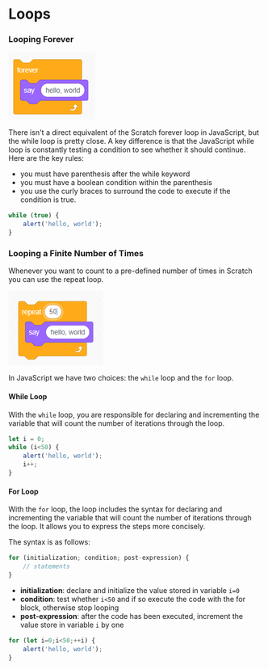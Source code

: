 # Loops

### Looping Forever

![](../.gitbook/assets/image%20%28130%29.png)

There isn't a direct equivalent of the Scratch forever loop in JavaScript, but the while loop is pretty close. A key difference is that the  JavaScript while loop is constantly testing a condition to see whether it should continue. Here are the key rules:

* you must have parenthesis after the while keyword
* you must have a boolean condition within the parenthesis
* you use the curly braces to surround the code to execute if the condition is true.

```javascript
while (true) {
    alert('hello, world');
}
```

### Looping a Finite Number of Times

Whenever you want to count to a pre-defined number of times in Scratch you can use the repeat loop.

![](../.gitbook/assets/image%20%2816%29.png)

In JavaScript we have two choices: the `while` loop and the `for` loop.

#### While Loop

With the `while` loop, you are responsible for declaring and incrementing the variable that will count the number of iterations through the loop.

```javascript
let i = 0;
while (i<50) {
    alert('hello, world');
    i++;
}
```

#### For Loop

With the `for` loop, the loop includes the syntax for declaring and incrementing the variable that will count the number of iterations through the loop. It allows you to express the steps more concisely.

The syntax is as follows:

```javascript
for (initialization; condition; post-expression) {
    // statements
}
```

* **initialization**: declare and initialize the value stored in variable `i=0`
* **condition**: test whether `i<50` and if so execute the code with the for block, otherwise stop looping
* **post-expression**: after the code has been executed, increment the value store in variable `i` by one

```javascript
for (let i=0;i<50;++i) {
    alert('hello, world');
}
```

